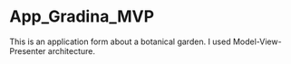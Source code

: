 # App_Gradina_MVP
This is an application form about a botanical garden.
I used Model-View-Presenter architecture.
